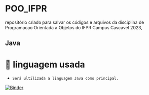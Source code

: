 # POO_IFPR

repositório criado para salvar os códigos e arquivos da disciplina de Programacao Orientada a Objetos do IFPR Campus Cascavel 2023, 

## Java


# :hammer: linguagem usada

- `Será ultilizada a linguagem Java como principal.` 


[![Binder](https://mybinder.org/badge_logo.svg)](https://mybinder.org/v2/gh/GabrielCM16/POO_IFPR.git/HEAD)
